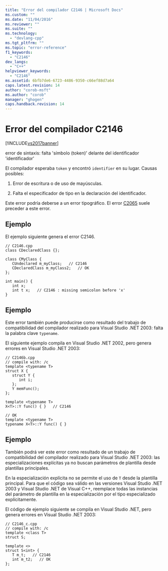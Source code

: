 ```yaml
---
title: "Error del compilador C2146 | Microsoft Docs"
ms.custom: ""
ms.date: "11/04/2016"
ms.reviewer: ""
ms.suite: ""
ms.technology: 
  - "devlang-cpp"
ms.tgt_pltfrm: ""
ms.topic: "error-reference"
f1_keywords: 
  - "C2146"
dev_langs: 
  - "C++"
helpviewer_keywords: 
  - "C2146"
ms.assetid: 6bfb7de6-6723-4486-9350-c66ef88d7a64
caps.latest.revision: 14
author: "corob-msft"
ms.author: "corob"
manager: "ghogen"
caps.handback.revision: 14
---
```

# Error del compilador C2146
[!INCLUDE[vs2017banner](../../assembler/inline/includes/vs2017banner.md)]

error de sintaxis: falta 'símbolo \(token\)' delante del identificador 'identificador'  
  
 El compilador esperaba `token` y encontró `identifier` en su lugar.  Causas posibles:  
  
1.  Error de escritura o de uso de mayúsculas.  
  
2.  Falta el especificador de tipo en la declaración del identificador.  
  
 Este error podría deberse a un error tipográfico.  El error [C2065](../../error-messages/compiler-errors-1/compiler-error-c2065.md) suele preceder a este error.  
  
## Ejemplo  
 El ejemplo siguiente genera el error C2146.  
  
```  
// C2146.cpp  
class CDeclaredClass {};  
  
class CMyClass {  
   CUndeclared m_myClass;   // C2146  
   CDeclaredClass m_myClass2;   // OK  
};  
  
int main() {  
   int x;  
   int t x;   // C2146 : missing semicolon before 'x'  
}  
```  
  
## Ejemplo  
 Este error también puede producirse como resultado del trabajo de compatibilidad del compilador realizado para Visual Studio .NET 2003: falta la palabra clave `typename`.  
  
 El siguiente ejemplo compila en Visual Studio .NET 2002, pero genera errores en Visual Studio .NET 2003:  
  
```  
// C2146b.cpp  
// compile with: /c  
template <typename T>  
struct X {  
   struct Y {  
      int i;  
   };  
   Y memFunc();  
};  
  
template <typename T>  
X<T>::Y func() { }   // C2146  
  
// OK  
template <typename T>  
typename X<T>::Y func() { }  
```  
  
## Ejemplo  
 También podrá ver este error como resultado de un trabajo de compatibilidad del compilador realizado para Visual Studio .NET 2003: las especializaciones explícitas ya no buscan parámetros de plantilla desde plantillas principales.  
  
 En la especialización explícita no se permite el uso de `T` desde la plantilla principal.  Para que el código sea válido en las versiones Visual Studio .NET 2003 y Visual Studio .NET de Visual C\+\+, reemplace todas las instancias del parámetro de plantilla en la especialización por el tipo especializado explícitamente.  
  
 El código de ejemplo siguiente se compila en Visual Studio .NET, pero genera errores en Visual Studio .NET 2003:  
  
```  
// C2146_c.cpp  
// compile with: /c  
template <class T>   
struct S;  
  
template <>   
struct S<int> {  
   T m_t;   // C2146  
   int m_t2;   // OK  
};  
```